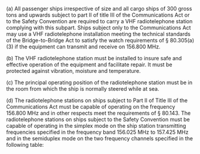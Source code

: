 (a) All passenger ships irrespective of size and all cargo ships of 300 gross tons and upwards subject to part II of title III of the Communications Act or to the Safety Convention are required to carry a VHF radiotelephone station complying with this subpart. Ships subject only to the Communications Act may use a VHF radiotelephone installation meeting the technical standards of the Bridge-to-Bridge Act to satisfy the watch requirements of § 80.305(a)(3) if the equipment can transmit and receive on 156.800 MHz.

(b) The VHF radiotelephone station must be installed to insure safe and effective operation of the equipment and facilitate repair. It must be protected against vibration, moisture and temperature.

(c) The principal operating position of the radiotelephone station must be in the room from which the ship is normally steered while at sea.

(d) The radiotelephone stations on ships subject to Part II of Title III of the Communications Act must be capable of operating on the frequency 156.800 MHz and in other respects meet the requirements of § 80.143. The radiotelephone stations on ships subject to the Safety Convention must be capable of operating in the simplex mode on the ship station transmitting frequencies specified in the frequency band 156.025 MHz to 157.425 MHz and in the semiduplex mode on the two frequency channels specified in the following table:

